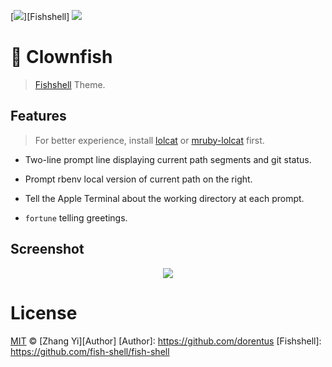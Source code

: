 [![](https://img.shields.io/badge/Fishshell-Theme-00b0ff.svg?style=flat-square)][Fishshell]
![](https://img.shields.io/badge/License-MIT-707070.svg?style=flat-square)

# :tropical_fish: Clownfish

> [Fishshell](http://fishshell.com) Theme.

## Features

> For better experience, install [lolcat](https://github.com/busyloop/lolcat) or [mruby-lolcat](https://github.com/dorentus/mruby-lolcat) first.

+ Two-line prompt line displaying current path segments and git status.

+ Prompt rbenv local version of current path on the right.

+ Tell the Apple Terminal about the working directory at each prompt.

+ `fortune` telling greetings.

## Screenshot

<p align="center">
<img src="https://cloud.githubusercontent.com/assets/60363/8977900/cae1a80e-36cf-11e5-9621-53aa2fcf826a.png" />
</p>


# License

[MIT](http://opensource.org/licenses/MIT) © [Zhang Yi][Author]
[Author]: https://github.com/dorentus
[Fishshell]: https://github.com/fish-shell/fish-shell
